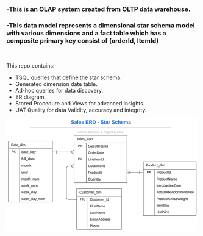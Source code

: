 ### -This is an OLAP system created from OLTP data warehouse. 
### -This data model represents a dimensional star schema model with various dimensions and a fact table which has a composite primary key consist of (orderId, ItemId)

<br>

This repo contains:
* TSQL queries that define the star schema.
* Generated dimension date table.
* Ad-hoc queries for data discovery.
* ER diagram.
* Stored Procedure and Views for advanced insights.
* UAT Quality for data Validity, accuracy and integrity.


![ER diagram](ER_StarSchema.png)
